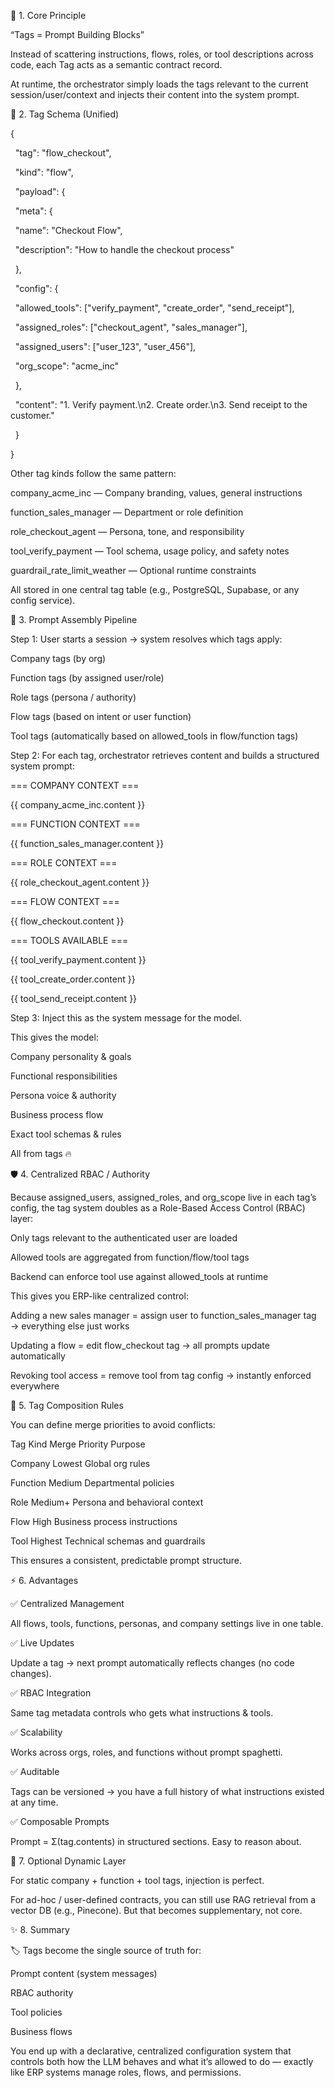 🧭 1. Core Principle



“Tags = Prompt Building Blocks”



Instead of scattering instructions, flows, roles, or tool descriptions across code, each Tag acts as a semantic contract record.

At runtime, the orchestrator simply loads the tags relevant to the current session/user/context and injects their content into the system prompt.



🧱 2. Tag Schema (Unified)

{

&nbsp; "tag": "flow\_checkout",

&nbsp; "kind": "flow",

&nbsp; "payload": {

&nbsp;   "meta": {

&nbsp;     "name": "Checkout Flow",

&nbsp;     "description": "How to handle the checkout process"

&nbsp;   },

&nbsp;   "config": {

&nbsp;     "allowed\_tools": \["verify\_payment", "create\_order", "send\_receipt"],

&nbsp;     "assigned\_roles": \["checkout\_agent", "sales\_manager"],

&nbsp;     "assigned\_users": \["user\_123", "user\_456"],

&nbsp;     "org\_scope": "acme\_inc"

&nbsp;   },

&nbsp;   "content": "1. Verify payment.\\n2. Create order.\\n3. Send receipt to the customer."

&nbsp; }

}





Other tag kinds follow the same pattern:



company\_acme\_inc — Company branding, values, general instructions



function\_sales\_manager — Department or role definition



role\_checkout\_agent — Persona, tone, and responsibility



tool\_verify\_payment — Tool schema, usage policy, and safety notes



guardrail\_rate\_limit\_weather — Optional runtime constraints



All stored in one central tag table (e.g., PostgreSQL, Supabase, or any config service).



🧠 3. Prompt Assembly Pipeline



Step 1: User starts a session → system resolves which tags apply:



Company tags (by org)



Function tags (by assigned user/role)



Role tags (persona / authority)



Flow tags (based on intent or user function)



Tool tags (automatically based on allowed\_tools in flow/function tags)



Step 2: For each tag, orchestrator retrieves content and builds a structured system prompt:



=== COMPANY CONTEXT ===

{{ company\_acme\_inc.content }}



=== FUNCTION CONTEXT ===

{{ function\_sales\_manager.content }}



=== ROLE CONTEXT ===

{{ role\_checkout\_agent.content }}



=== FLOW CONTEXT ===

{{ flow\_checkout.content }}



=== TOOLS AVAILABLE ===

{{ tool\_verify\_payment.content }}

{{ tool\_create\_order.content }}

{{ tool\_send\_receipt.content }}





Step 3: Inject this as the system message for the model.



This gives the model:



Company personality \& goals



Functional responsibilities



Persona voice \& authority



Business process flow



Exact tool schemas \& rules



All from tags 🔥



🛡 4. Centralized RBAC / Authority



Because assigned\_users, assigned\_roles, and org\_scope live in each tag’s config, the tag system doubles as a Role-Based Access Control (RBAC) layer:



Only tags relevant to the authenticated user are loaded



Allowed tools are aggregated from function/flow/tool tags



Backend can enforce tool use against allowed\_tools at runtime



This gives you ERP-like centralized control:



Adding a new sales manager = assign user to function\_sales\_manager tag → everything else just works



Updating a flow = edit flow\_checkout tag → all prompts update automatically



Revoking tool access = remove tool from tag config → instantly enforced everywhere



🧭 5. Tag Composition Rules



You can define merge priorities to avoid conflicts:



Tag Kind	Merge Priority	Purpose

Company	Lowest	Global org rules

Function	Medium	Departmental policies

Role	Medium+	Persona and behavioral context

Flow	High	Business process instructions

Tool	Highest	Technical schemas and guardrails



This ensures a consistent, predictable prompt structure.



⚡ 6. Advantages



✅ Centralized Management

All flows, tools, functions, personas, and company settings live in one table.



✅ Live Updates

Update a tag → next prompt automatically reflects changes (no code changes).



✅ RBAC Integration

Same tag metadata controls who gets what instructions \& tools.



✅ Scalability

Works across orgs, roles, and functions without prompt spaghetti.



✅ Auditable

Tags can be versioned → you have a full history of what instructions existed at any time.



✅ Composable Prompts

Prompt = Σ(tag.contents) in structured sections. Easy to reason about.



🧪 7. Optional Dynamic Layer



For static company + function + tool tags, injection is perfect.

For ad-hoc / user-defined contracts, you can still use RAG retrieval from a vector DB (e.g., Pinecone). But that becomes supplementary, not core.



✨ 8. Summary



🏷 Tags become the single source of truth for:



Prompt content (system messages)



RBAC authority



Tool policies



Business flows



You end up with a declarative, centralized configuration system that controls both how the LLM behaves and what it’s allowed to do — exactly like ERP systems manage roles, flows, and permissions.

